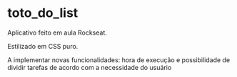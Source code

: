 # toto_do_list
Aplicativo feito em aula Rockseat.

Estilizado em CSS puro.

A implementar novas funcionalidades: hora de execução e possibilidade de dividir tarefas de acordo com a necessidade do usuário
